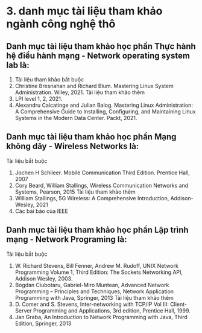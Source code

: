 # 3. danh mục tài liệu tham khảo ngành công nghệ thô
## Danh mục tài liệu tham khảo học phần Thực hành hệ điều hành mạng - Network operating system lab là:
1. Tài liệu tham khảo bắt buộc
1. Christine Bresnahan and Richard Blum. Mastering Linux System Administration. Wiley, 2021.
Tài liệu tham khảo thêm
1. LPI level 1, 2, 2021.
2. Alexandru Calcatinge and Julian Balog. Mastering Linux Administration: A Comprehensive Guide to Installing, Configuring, and Maintaining Linux Systems in the Modern Data Center. Packt, 2021.
## Danh mục tài liệu tham khảo học phần Mạng không dây - Wireless Networks là:
Tài liệu bắt buộc
1. Jochen H Schileer. Mobile Communication Third Edition. Prentice Hall, 2007
2. Cory Beard, William Stallings, Wireless Communication Networks and Systems, Pearson, 2015
Tài liệu tham khảo thêm
1. William Stallings, 5G Wireless: A Comprehensive Introduction, Addison-Wesley, 2021
2. Các bài báo của IEEE
## Danh mục tài liệu tham khảo học phần Lập trình mạng - Network Programing là:
Tài liệu bắt buộc
1. W. Richard Stevens, Bill Fenner, Andrew M. Rudoff, UNIX Network Programming Volume 1, Third Edition: The Sockets Networking API, Addison Wesley, 2003.
2. Bogdan Ciubotaru, Gabriel-Miro Muntean, Advanced Network Programming – Principles and Techniques, Network Application Programming with Java, Springer, 2013
Tài liệu tham khảo thêm
1. D. Comer and S. Stevens, Inter-networking with TCP/IP Vol III: Client-Server Programming and Applications, 3rd edition, Prentice Hall, 1999.
2. Jan Graba, An Introduction to Network Programming with Java, Third Edition, Springer, 2013
